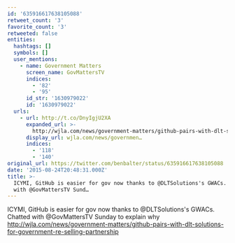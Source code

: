 ```yaml
---
id: '635916617638105088'
retweet_count: '3'
favorite_count: '3'
retweeted: false
entities:
  hashtags: []
  symbols: []
  user_mentions:
    - name: Government Matters
      screen_name: GovMattersTV
      indices:
        - '82'
        - '95'
      id_str: '1630979022'
      id: '1630979022'
  urls:
    - url: http://t.co/DnyIgjU2XA
      expanded_url: >-
        http://wjla.com/news/government-matters/github-pairs-with-dlt-solutions-for-government-re-selling-partnership
      display_url: wjla.com/news/governmen…
      indices:
        - '118'
        - '140'
original_url: https://twitter.com/benbalter/status/635916617638105088
date: '2015-08-24T20:48:31.000Z'
title: >-
  ICYMI, GitHub is easier for gov now thanks to @DLTSolutions's GWACs. Chatted
  with @GovMattersTV Sund…
---
```


ICYMI, GitHub is easier for gov now thanks to @DLTSolutions's GWACs. Chatted with @GovMattersTV Sunday to explain why http://wjla.com/news/government-matters/github-pairs-with-dlt-solutions-for-government-re-selling-partnership